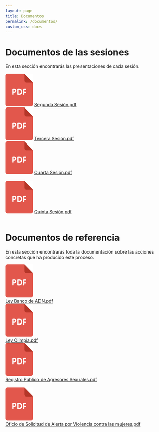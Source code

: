 ```yaml
---
layout: page
title: Documentos
permalink: /documentos/
custom_css: docs
---
```


<h1 class="subtitulo verde-oscuro">Documentos de las sesiones</h1>
<p>
En esta sección encontrarás las presentaciones de cada sesión.
</p>

<div class="row">

<div class="col-md-4">
<img src="/assets/images/pdf_icon.png" alt="PDF icon" class="icono-pdf"> <a class="doc-link" href="/assets/files/sesiones/Segunda Sesión.pdf" target="blank">Segunda Sesión.pdf</a>

</div>

<div class="col-md-4">
<img src="/assets/images/pdf_icon.png" alt="PDF icon" class="icono-pdf"> <a class="doc-link" href="/assets/files/sesiones/Tercera Sesión .pdf" target="blank">Tercera Sesión.pdf</a>

</div>

<div class="col-md-4">
<img src="/assets/images/pdf_icon.png" alt="PDF icon" class="icono-pdf"> <a class="doc-link" href="/assets/files/sesiones/Cuarta Sesión .pdf" target="blank">Cuarta Sesión.pdf</a>

</div>

</div>
<br>

<div class="row">

<div class="col-md-4">
<img src="/assets/images/pdf_icon.png" alt="PDF icon" class="icono-pdf"> <a class="doc-link" href="/assets/files/sesiones/Quinta Sesión.pdf" target="blank">Quinta Sesión.pdf</a>

</div>

</div>

<br>
<h1 class="subtitulo verde-oscuro">Documentos de referencia</h1>
<p>
En esta sección encontrarás toda la documentación sobre las acciones concretas que ha producido este proceso.
</p>

<div class="row">

<div class="col-md-4">
  <div class="row">
    <div class="col-md-2">
      <img src="/assets/images/pdf_icon.png" alt="PDF icon" class="icono-pdf">
    </div>
    <div class="col-md-10">
      <a class="doc-link" href="/assets/files/Ley Banco de ADN.pdf" target="blank">Ley Banco de ADN.pdf</a>
    </div>
  </div>
</div>

<div class="col-md-4">
  <div class="row">
    <div class="col-md-2">
      <img src="/assets/images/pdf_icon.png" alt="PDF icon" class="icono-pdf">
    </div>
    <div class="col-md-10">
      <a class="doc-link" href="/assets/files/Ley Olimpia.pdf" target="blank">Ley Olimpia.pdf</a>
    </div>
  </div>
</div>

<div class="col-md-4">
  <div class="row">
    <div class="col-md-2">
      <img src="/assets/images/pdf_icon.png" alt="PDF icon" class="icono-pdf">
    </div>
    <div class="col-md-10">
      <a class="doc-link" href="/assets/files/Registro público de agresores sexuales.pdf" target="blank">Registro Público de Agresores Sexuales.pdf</a>
    </div>
  </div>
</div>


</div>
<br>

<div class="row">
  <div class="col-md-4">
    <div class="row">
      <div class="col-md-2">
        <img src="/assets/images/pdf_icon.png" alt="PDF icon" class="icono-pdf">
      </div>
      <div class="col-md-10">
        <a class="doc-link" href="/assets/files/oficiosolicitud.pdf" target="blank">Oficio de Solicitud de Alerta por Violencia contra las mujeres.pdf</a>
      </div>
    </div>
  </div>
</div>

<br>
<br>

